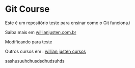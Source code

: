 # Git Course




Este é um repositório teste para ensinar como o Git funciona.i


Saiba mais em [willianjusten.com.br](http://willianjusten.com.br)

Modificando para teste

Outros cursos em : [willian justen cursos](http://willianjusten.teachable.com)

sashusuuhdhusdsdhudsuhds
